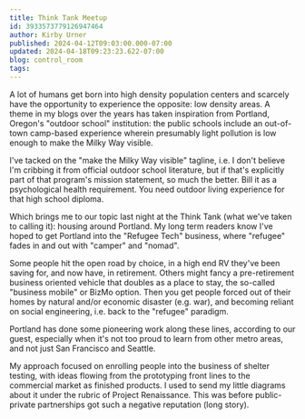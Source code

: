 ```yaml
---
title: Think Tank Meetup
id: 3933573779126947464
author: Kirby Urner
published: 2024-04-12T09:03:00.000-07:00
updated: 2024-04-18T09:23:23.622-07:00
blog: control_room
tags: 
---
```


[](https://www.flickr.com/photos/kirbyurner/53634614563/in/dateposted/)
A lot of humans get born into high density population centers and scarcely have the opportunity to experience the opposite: low density areas. A theme in my blogs over the years has taken inspiration from Portland, Oregon's "outdoor school" institution: the public schools include an out-of-town camp-based experience wherein presumably light pollution is low enough to make the Milky Way visible.

I've tacked on the "make the Milky Way visible" tagline, i.e. I don't believe I'm cribbing it from official outdoor school literature, but if that's explicitly part of that program's mission statement, so much the better. Bill it as a psychological health requirement. You need outdoor living experience for that high school diploma.

Which brings me to our topic last night at the Think Tank (what we've taken to calling it): housing around Portland. My long term readers know I've hoped to get Portland into the "Refugee Tech" business, where "refugee" fades in and out with "camper" and "nomad". 

Some people hit the open road by choice, in a high end RV they've been saving for, and now have, in retirement. Others might fancy a pre-retirement business oriented vehicle that doubles as a place to stay, the so-called "business mobile" or BizMo option. Then you get people forced out of their homes by natural and/or economic disaster (e.g. war), and becoming reliant on social engineering, i.e. back to the "refugee" paradigm.

Portland has done some pioneering work along these lines, according to our guest, especially when it's not too proud to learn from other metro areas, and not just San Francisco and Seattle.

My approach focused on enrolling people into the business of shelter testing, with ideas flowing from the prototyping front lines to the commercial market as finished products. I used to send my little diagrams about it under the rubric of Project Renaissance. This was before public-private partnerships got such a negative reputation (long story).

[](https://www.flickr.com/photos/kirbyurner/51191141607/in/photostream/)